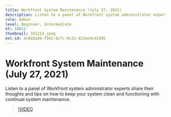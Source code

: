```yaml
---
title: Workfront System Maintenance (July 27, 2021)
description: Listen to a panel of Workfront system administrator experts share their thoughts and tips on how to keep your system clean and functioning with continual syste… (Descriptions should be between 60 and 160 characters)
role: Admin
level: Beginner, Intermediate
kt: 10011
thumbnail: 341213.jpeg
exl-id: 4c6bbad9-7501-4c7c-9c31-d23ae4cd1d95
---
```

# Workfront System Maintenance (July 27, 2021)

Listen to a panel of Workfront system administrator experts share their thoughts and tips on how to keep your system clean and functioning with continual system maintenance.

>[!VIDEO](https://video.tv.adobe.com/v/341213/?quality=12&learn=on)
